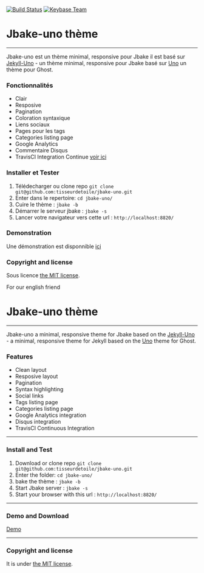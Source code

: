 [![Build Status](https://www.travis-ci.org/tisseurdetoile/jbake-uno.svg?branch=master)](https://www.travis-ci.org/tisseurdetoile/jbake-uno) [![Keybase Team](https://img.shields.io/badge/chat-on%20keybase-green.svg?longCache=true&style=flat)](https://keybase.io/team/jbake_uno)


# Jbake-uno thème
-------

Jbake-uno est un thème minimal, responsive pour Jbake il est basé sur [Jekyll-Uno](https://github.com/joshgerdes/jekyll-uno/) - un thème minimal, responsive pour Jbake basé sur [Uno](https://github.com/daleanthony/Uno) un thème pour Ghost.

### Fonctionnalités

* Clair
* Resposive
* Pagination
* Coloration syntaxique
* Liens sociaux
* Pages pour les tags
* Categories listing page
* Google Analytics
* Commentaire Disqus
* TravisCI Integration Continue [voir ici](http://www.tisseurdetoile.net/blog/2017/2017-11-03-jbake_git_travis.html)

### Installer et Tester

1. Télédecharger ou clone repo `git clone git@github.com:tisseurdetoile/jbake-uno.git`
2. Enter dans le repertoire: `cd jbake-uno/`
3. Cuire le thème : `jbake -b`
4. Démarrer le serveur jbake : `jbake -s`
5. Lancer votre navigateur vers cette url : `http://localhost:8820/`

### Demonstration
Une démonstration est disponnible [ici](http://jbakeunodemo.ouvaton.org/)

### Copyright and license

Sous licence [the MIT license](/LICENSE).


For our english friend

# Jbake-uno thème
-------
Jbake-uno a minimal, responsive theme for Jbake based on the 
[Jekyll-Uno](https://github.com/joshgerdes/jekyll-uno/) - a minimal, responsive theme for Jekyll based on the [Uno](https://github.com/daleanthony/Uno) theme for Ghost.


### Features

* Clean layout
* Resposive layout
* Pagination
* Syntax highlighting
* Social links
* Tags listing page
* Categories listing page
* Google Analytics integration
* Disqus integration
* TravisCI Continuous Integration

---

### Install and Test

1. Download or clone repo `git clone git@github.com:tisseurdetoile/jbake-uno.git`
2. Enter the folder: `cd jbake-uno/`
3. bake the thème : `jbake -b`
4. Start Jbake server : `jbake -s`
5. Start your browser with this url : `http://localhost:8820/`

---

### Demo and Download

[Demo](http://jbakeunodemo.ouvaton.org/)

---

### Copyright and license

It is under [the MIT license](/LICENSE).
